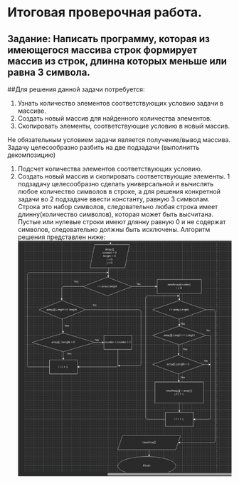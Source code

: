 # Итоговая проверочная работа.

## Задание: Написать программу, которая из имеющегося массива строк формирует массив из строк, длинна которых меньше или равна 3 символа. 

##Для решения данной задачи потребуется:

1. Узнать количество элементов соответствующих условию задачи в массиве.
2. Создать новый массив для найденного количества элементов.
3. Скопировать элементы, соответствующие условию в новый массив.

Не обязательным условием задачи является получение/вывод массива. 
Задачу целесообразно разбить на две подзадачи (выполнитть декомпозицию)
1. Подсчет количества элементов соответствующих условию.
2. Создать новый массив и скопировать соответствующие элементы.
1 подзадачу целесообразно сделать универсальной и вычислять любое количество символов в строке, а для решения конкретной задачи во 2 подзадаче ввести константу, равную 3 символам.
Строка это набор символов, следовательно любая строка имеет длинну(количество символов), которая может быть высчитана. Пустые или нулевые строки имеют длянну равную 0 и не содержат символов, следовательно должны быть исключены.
Алгоритм решения представлен ниже:
![](Algoritm.png)





      